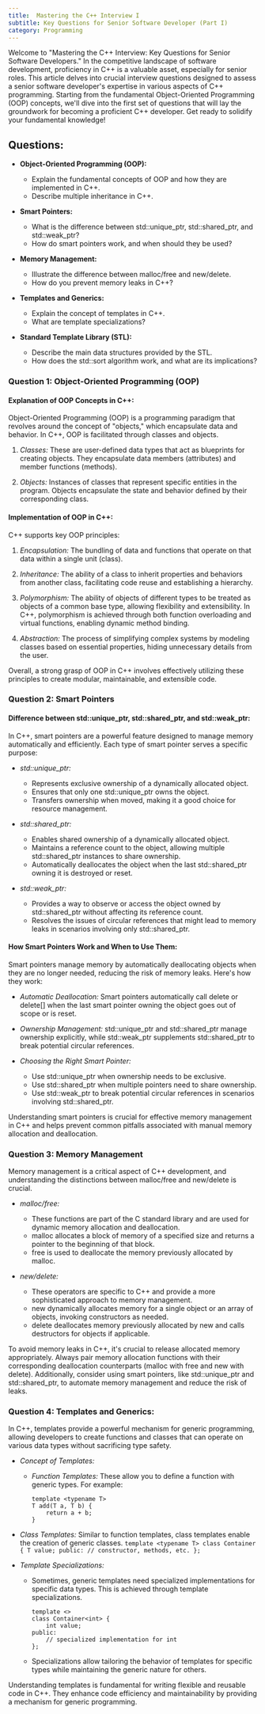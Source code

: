 ```yaml
---
title:  Mastering the C++ Interview I
subtitle: Key Questions for Senior Software Developer (Part I)
category: Programming
---
```


Welcome to "Mastering the C++ Interview: Key Questions for Senior Software Developers." In the competitive landscape of software development, proficiency in C++ is a valuable asset, especially for senior roles. This article delves into crucial interview questions designed to assess a senior software developer's expertise in various aspects of C++ programming. Starting from the fundamental Object-Oriented Programming (OOP) concepts, we'll dive into the first set of questions that will lay the groundwork for becoming a proficient C++ developer. Get ready to solidify your fundamental knowledge!


## Questions:

* **Object-Oriented Programming (OOP):**
   * Explain the fundamental concepts of OOP and how they are implemented in C++.
   * Describe multiple inheritance in C++.

* **Smart Pointers:**
   * What is the difference between std::unique_ptr, std::shared_ptr, and std::weak_ptr?
   * How do smart pointers work, and when should they be used?

* **Memory Management:**   
   * Illustrate the difference between malloc/free and new/delete.
   * How do you prevent memory leaks in C++?

* **Templates and Generics:**
   * Explain the concept of templates in C++.
   * What are template specializations?

* **Standard Template Library (STL):**
   * Describe the main data structures provided by the STL.
   * How does the std::sort algorithm work, and what are its implications?
   
### Question 1: Object-Oriented Programming (OOP)

#### Explanation of OOP Concepts in C++:
Object-Oriented Programming (OOP) is a programming paradigm that revolves around the concept of "objects," which encapsulate data and behavior. In C++, OOP is facilitated through classes and objects.

1. *Classes:* These are user-defined data types that act as blueprints for creating objects. They encapsulate data members (attributes) and member functions (methods).

2. *Objects:* Instances of classes that represent specific entities in the program. Objects encapsulate the state and behavior defined by their corresponding class.

#### Implementation of OOP in C++:
C++ supports key OOP principles:

1. *Encapsulation:* The bundling of data and functions that operate on that data within a single unit (class).

2. *Inheritance:* The ability of a class to inherit properties and behaviors from another class, facilitating code reuse and establishing a hierarchy.

3. *Polymorphism:* The ability of objects of different types to be treated as objects of a common base type, allowing flexibility and extensibility. In C++, polymorphism is achieved through both function overloading and virtual functions, enabling dynamic method binding.

4. *Abstraction:* The process of simplifying complex systems by modeling classes based on essential properties, hiding unnecessary details from the user.

Overall, a strong grasp of OOP in C++ involves effectively utilizing these principles to create modular, maintainable, and extensible code.

### Question 2: Smart Pointers

#### Difference between std::unique_ptr, std::shared_ptr, and std::weak_ptr:
In C++, smart pointers are a powerful feature designed to manage memory automatically and efficiently. Each type of smart pointer serves a specific purpose:

* *std::unique_ptr:*
   - Represents exclusive ownership of a dynamically allocated object.
   - Ensures that only one std::unique_ptr owns the object.
   - Transfers ownership when moved, making it a good choice for resource management.

* *std::shared_ptr:*
   - Enables shared ownership of a dynamically allocated object.
   - Maintains a reference count to the object, allowing multiple std::shared_ptr instances to share ownership.
   - Automatically deallocates the object when the last std::shared_ptr owning it is destroyed or reset.

* *std::weak_ptr:*
   * Provides a way to observe or access the object owned by std::shared_ptr without affecting its reference count.
   * Resolves the issues of circular references that might lead to memory leaks in scenarios involving only std::shared_ptr.

#### How Smart Pointers Work and When to Use Them:
Smart pointers manage memory by automatically deallocating objects when they are no longer needed, reducing the risk of memory leaks. Here's how they work:

- *Automatic Deallocation:* Smart pointers automatically call delete or delete[] when the last smart pointer owning the object goes out of scope or is reset.

- *Ownership Management:* std::unique_ptr and std::shared_ptr manage ownership explicitly, while std::weak_ptr supplements std::shared_ptr to break potential circular references.

- *Choosing the Right Smart Pointer:*
  - Use std::unique_ptr when ownership needs to be exclusive.
  - Use std::shared_ptr when multiple pointers need to share ownership.
  - Use std::weak_ptr to break potential circular references in scenarios involving std::shared_ptr.

Understanding smart pointers is crucial for effective memory management in C++ and helps prevent common pitfalls associated with manual memory allocation and deallocation.

### Question 3: Memory Management

Memory management is a critical aspect of C++ development, and understanding the distinctions between malloc/free and new/delete is crucial.

- *malloc/free:*
     - These functions are part of the C standard library and are used for dynamic memory allocation and deallocation.
     - malloc allocates a block of memory of a specified size and returns a pointer to the beginning of that block.
     - free is used to deallocate the memory previously allocated by malloc.

- *new/delete:*
  - These operators are specific to C++ and provide a more sophisticated approach to memory management.
  - new dynamically allocates memory for a single object or an array of objects, invoking constructors as needed.
  - delete deallocates memory previously allocated by new and calls destructors for objects if applicable.

To avoid memory leaks in C++, it's crucial to release allocated memory appropriately. Always pair memory allocation functions with their corresponding deallocation counterparts (malloc with free and new with delete). Additionally, consider using smart pointers, like std::unique_ptr and std::shared_ptr, to automate memory management and reduce the risk of leaks.


### Question 4:  Templates and Generics:
In C++, templates provide a powerful mechanism for generic programming, allowing developers to create functions and classes that can operate on various data types without sacrificing type safety.

- *Concept of Templates:*
  - *Function Templates:* These allow you to define a function with generic types. For example:
       ```
       template <typename T>
       T add(T a, T b) {
           return a + b;
       }
       ```

- *Class Templates:* Similar to function templates, class templates enable the creation of generic classes.
       ```
       template <typename T>
       class Container {
           T value;
       public:
           // constructor, methods, etc.
       };
      ```
       

- *Template Specializations:*
  - Sometimes, generic templates need specialized implementations for specific data types. This is achieved through template specializations.
       ```
       template <>
       class Container<int> {
           int value;
       public:
           // specialized implementation for int
       };
       ```
       
  - Specializations allow tailoring the behavior of templates for specific types while maintaining the generic nature for others.

Understanding templates is fundamental for writing flexible and reusable code in C++. They enhance code efficiency and maintainability by providing a mechanism for generic programming.
